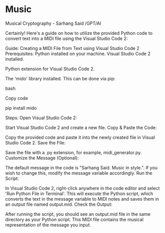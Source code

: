 # Music
Musical Cryptography - Sarhang Said /GPT/AI



Certainly! Here's a guide on how to utilize the provided Python code to convert text into a MIDI file using the Visual Studio Code 2:

Guide: Creating a MIDI File from Text using Visual Studio Code 2
Prerequisites:
Python installed on your machine.
Visual Studio Code 2 installed.

Python extension for Visual Studio Code 2.

The 'mido' library installed. This can be done via pip:

bash

Copy code

pip install mido

Steps:
Open Visual Studio Code 2:

Start Visual Studio Code 2 and create a new file.
Copy & Paste the Code:

Copy the provided code and paste it into the newly created file in Visual Studio Code 2.
Save the File:

Save the file with a .py extension, for example, midi_generator.py.
Customize the Message (Optional):

The default message in the code is "Sarhang Said. Music in style.". If you wish to change this, modify the message variable accordingly.
Run the Script:

In Visual Studio Code 2, right-click anywhere in the code editor and select 'Run Python File in Terminal'. This will execute the Python script, which converts the text in the message variable to MIDI notes and saves them in an output file named output.mid.
Check the Output:

After running the script, you should see an output.mid file in the same directory as your Python script. This MIDI file contains the musical representation of the message you input.
